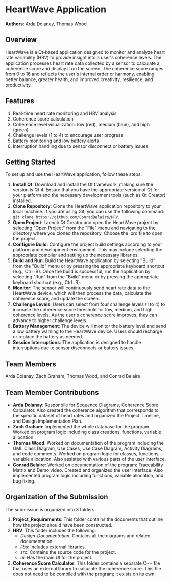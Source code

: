 # HeartWave Application

**Authors**: Arda Dolanay, Thomas Wood

## Overview

HeartWave is a Qt-based application designed to monitor and analyze heart rate variability (HRV) to provide insight into a user's coherence levels. The application processes heart rate data collected by a sensor to calculate a coherence score and display it on the screen. The coherence score ranges from 0 to 16 and reflects the user's internal order or harmony, enabling better balance, greater health, and improved creativity, resilience, and productivity.

## Features

1. Real-time heart rate monitoring and HRV analysis
2. Coherence score calculation
3. Coherence level visualization: low (red), medium (blue), and high (green)
4. Challenge levels (1 to 4) to encourage user progress
5. Battery monitoring and low battery alerts
6. Interruption handling due to sensor disconnect or battery issues

## Getting Started

To set up and use the HeartWave application, follow these steps:

1. **Install Qt**: Download and install the Qt framework, making sure the version is Qt 4. Ensure that you have the appropriate version of Qt for your platform and the necessary development tools (such as Qt Creator) installed.
2. **Clone Repository**: Clone the HeartWave application repository to your local machine. If you are using Git, you can use the following command: `git clone https://github.com/ConradBelaire/HRV`.
3. **Open Project**: Launch Qt Creator and open the HeartWave project by selecting "Open Project" from the "File" menu and navigating to the directory where you cloned the repository. Choose the .pro file to open the project.
4. **Configure Build**: Configure the project build settings according to your platform and development environment. This may include selecting the appropriate compiler and setting up the necessary libraries.
5. **Build and Run**: Build the HeartWave application by selecting "Build" from the "Build" menu or by pressing the appropriate keyboard shortcut (e.g., Ctrl+B). Once the build is successful, run the application by selecting "Run" from the "Build" menu or by pressing the appropriate keyboard shortcut (e.g., Ctrl+R).
6. **Monitor**: The sensor will continuously send heart rate data to the HeartWave device, which will then process the data, calculate the coherence score, and update the screen.
7. **Challenge Levels**: Users can select from four challenge levels (1 to 4) to increase the coherence score threshold for low, medium, and high coherence levels. As the user's coherence score improves, they can advance to higher challenge levels.
8. **Battery Management**: The device will monitor the battery level and send a low battery warning to the HeartWave device. Users should recharge or replace the battery as needed.
9. **Session Interruptions**: The application is designed to handle interruptions due to sensor disconnects or battery issues.

## Team Members

Arda Dolanay, Zach Graham, Thomas Wood, and Conrad Belaire

## Team Member Contributions

- **Arda Dolanay**: Responbile for Sequence Diagrams, Coherence Score Calculator. Also created the coherence algorithm that corresponds to the specific dataset of heart rates and organized the Project Timeline, and Design Implementation Plan.
- **Zach Graham**: Implemented the whole database for the program. Worked on program logic including class creations, functions, variable allocation.
- **Thomas Wood**: Worked on documentation of the program including the UML Class Diagram, Use Cases, Use Case Diagram, Activity Diagrams, and code comments. Worked on program logic for classes, functions, variable allocation. Also assisted with various parts of the user interface. 
- **Conrad Belaire**: Worked on documentation of the program: Traceability Matrix and Demo video. Created and organized the user interface. Also implemented program logic including functions, variable allocation, and bug fixing.

## Organization of the Submission

The submission is organized into 3 folders:

1. **Project_Requirements**: This folder contains the documents that outline how the project should have been constructed.
2. **HRV**: This folder includes the following:
   - *Design-Documentation*: Contains all the diagrams and related documentation.
   - *libs*: Includes external libraries.
   - *src*: Contains the source code for the project.
   - *ui*: Has the main UI for the project.
3. **Coherence Score Calculator**: This folder contains a separate C++ file that uses an external library to calculate the coherence score. This file does not need to be compiled with the program; it exists on its own.